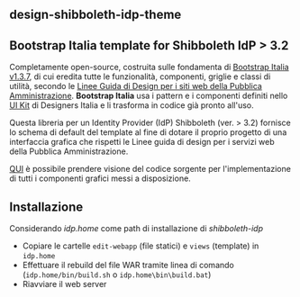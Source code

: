 ## design-shibboleth-idp-theme

Bootstrap Italia template for Shibboleth IdP > 3.2
--------------------------------------------------

Completamente open-source, costruita sulle fondamenta di [Bootstrap Italia v1.3.7](https://italia.github.io/bootstrap-italia/),
di cui eredita tutte le funzionalità, componenti, griglie e classi di utilità,
secondo le [Linee Guida di Design per i siti web della Pubblica Amministrazione](https://docs.italia.it/italia/designers-italia/design-linee-guida-docs/it/stabile/).
**Bootstrap Italia** usa i pattern e i componenti definiti nello [UI Kit](https://designers.italia.it/kit/ui-kit/)
di Designers Italia e li trasforma in codice già pronto all'uso.

Questa libreria per un Identity Provider (IdP) Shibboleth (ver. > 3.2) fornisce lo schema di default
del template al fine di dotare il proprio progetto di una interfaccia grafica che rispetti
le Linee guida di design per i servizi web della Pubblica Amministrazione.

[QUI](https://italia.github.io/bootstrap-italia/docs/come-iniziare/introduzione/)
è possibile prendere visione del codice sorgente per l'implementazione di tutti
i componenti grafici messi a disposizione.

Installazione
-------------

Considerando *idp.home* come path di installazione di *shibboleth-idp*

- Copiare le cartelle ```edit-webapp``` (file statici) e ```views``` (template) in ```idp.home```
- Effettuare il rebuild del file WAR tramite linea di comando (```idp.home/bin/build.sh``` o ```idp.home\bin\build.bat```)
- Riavviare il web server
